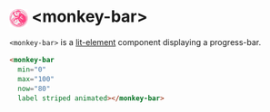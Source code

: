 <h1>
  <img
    src="https://raw.githubusercontent.com/stefanfrede/monkey-tree/master/monkey.png"
    width="32"
    height="32"
    alt="monkey"
    align="center" />
  &lt;monkey-bar&gt;
</h1>

`<monkey-bar>` is a [lit-element](https://lit-element.polymer-project.org)
component displaying a progress-bar.

```html
<monkey-bar
  min="0"
  max="100"
  now="80"
  label striped animated></monkey-bar>
```
